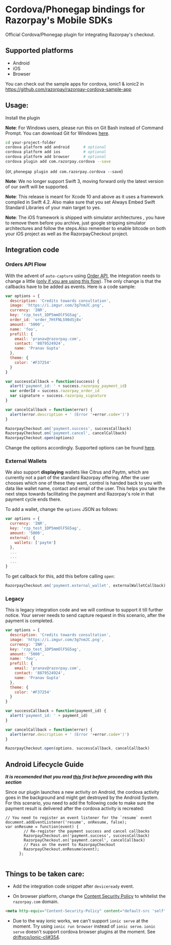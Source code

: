 # Cordova/Phonegap bindings for Razorpay's Mobile SDKs

Official Cordova/Phonegap plugin for integrating Razorpay's checkout.

## Supported platforms

- Android
- iOS
- Browser

You can check out the sample apps for cordova, ionic1 & ionic2 in https://github.com/razorpay/razorpay-cordova-sample-app

## Usage:

Install the plugin

**Note**: For Windows users, please run this on Git Bash instead of Command Prompt. You can download Git for Windows [here](https://github.com/git-for-windows/git/releases/latest).

```bash
cd your-project-folder
cordova platform add android      # optional
cordova platform add ios          # optional
cordova platform add browser      # optional
cordova plugin add com.razorpay.cordova --save

```
(or, `phonegap plugin add com.razorpay.cordova --save`)

**Note**: We no longer support Swift 3, moving forward only the latest version of our swift will be supported.

**Note**: This release is meant for Xcode 10 and above as it uses a framework compiled in Swift 4.2. Also make sure that you set Always Embed Swift Standard Libraries of your main target to yes.

**Note**: The iOS framework is shipped with simulator architectures , you have to remove them before you archive, just google  stripping simulator architectures and follow the steps.Also remember to enable bitcode on both your iOS project as well as the RazorpayCheckout project.

## Integration code

### Orders API Flow

With the advent of `auto-capture` using [Order API](https://docs.razorpay.com/v1/page/orders), the integration needs to change a little ([only if you are using this flow](https://docs.razorpay.com/v1/page/orders#auto-capturing-payment)). The only change is that the callbacks have to be added as events. Here is a code sample:

```js
var options = {
  description: 'Credits towards consultation',
  image: 'https://i.imgur.com/3g7nmJC.png',
  currency: 'INR',
  key: 'rzp_test_1DP5mmOlF5G5ag',
  order_id: 'order_7HtFNLS98dSj8x'
  amount: '5000',
  name: 'foo',
  prefill: {
    email: 'pranav@razorpay.com',
    contact: '8879524924',
    name: 'Pranav Gupta'
  },
  theme: {
    color: '#F37254'
  }
}

var successCallback = function(success) {
  alert('payment_id: ' + success.razorpay_payment_id)
  var orderId = success.razorpay_order_id
  var signature = success.razorpay_signature
}

var cancelCallback = function(error) {
  alert(error.description + ' (Error '+error.code+')')
}

RazorpayCheckout.on('payment.success', successCallback)
RazorpayCheckout.on('payment.cancel', cancelCallback)
RazorpayCheckout.open(options)
```

Change the options accordingly. Supported options can be found [here](https://docs.razorpay.com/docs/checkout-form#checkout-fields).

### External Wallets
We also support **displaying** wallets like Citrus and Paytm, which are currently not a part of the standard Razorpay offering. After the user chooses which one of these they want, control is handed back to you with data like wallet name, contact and email of the user. This helps you take the next steps towards facilitating the payment and Razorpay's role in that payment cycle ends there.

To add a wallet, change the `options` JSON as follows:
```js
var options = {
  currency: 'INR',
  key: 'rzp_test_1DP5mmOlF5G5ag',
  amount: '5000',
  external: {
    wallets: ['paytm']
  },
  ...
  ...
  ...
}
```

To get callback for this, add this before calling `open`:
```js
RazorpayCheckout.on('payment.external_wallet', externalWalletCallback)
```

### Legacy

This is legacy integration code and we will continue to support it till further notice. Your server needs to send capture request in this scenario, after the payment is completed.

```js
var options = {
  description: 'Credits towards consultation',
  image: 'https://i.imgur.com/3g7nmJC.png',
  currency: 'INR',
  key: 'rzp_test_1DP5mmOlF5G5ag',
  amount: '5000',
  name: 'foo',
  prefill: {
    email: 'pranav@razorpay.com',
    contact: '8879524924',
    name: 'Pranav Gupta'
  },
  theme: {
    color: '#F37254'
  }
}

var successCallback = function(payment_id) {
  alert('payment_id: ' + payment_id)
}

var cancelCallback = function(error) {
  alert(error.description + ' (Error '+error.code+')')
}

RazorpayCheckout.open(options, successCallback, cancelCallback)
```

## Android Lifecycle Guide 
***It is recomended that you read [this](https://cordova.apache.org/docs/en/latest/guide/platforms/android/#lifecycle-guide) first before proceeding with this section***

Since our plugin launches a new activity on Android, the cordova activity goes in the background
and might get destroyed by the Android System. For this scenario, you need to add the following code to make sure the 
payment result is delivered after the cordova activity is recreated:
```
// You need to register an event listener for the `resume` event
document.addEventListener('resume', onResume, false);
var onResume = function(event) {
        // Re-register the payment success and cancel callbacks
        RazorpayCheckout.on('payment.success', successCallback)
        RazorpayCheckout.on('payment.cancel', cancelCallback)
        // Pass on the event to RazorpayCheckout
        RazorpayCheckout.onResume(event);
      };


```

## Things to be taken care:

- Add the integration code snippet after `deviceready` event.

- On browser platform, change the [Content Security Policy](https://content-security-policy.com/) to whitelist the `razorpay.com` domain.

```html
<meta http-equiv="Content-Security-Policy" content="default-src 'self' https://*.razorpay.com data: gap: https://ssl.gstatic.com 'unsafe-eval'; style-src 'self' 'unsafe-inline'; media-src *">

```

- Due to the way ionic works, we can't support `ionic serve` at the moment. Try using `ionic run browser` instead of `ionic serve`. `ionic serve` doesn't support cordova browser plugins at the moment. See [driftyco/ionic-cli#354](https://github.com/driftyco/ionic-cli/issues/354).
